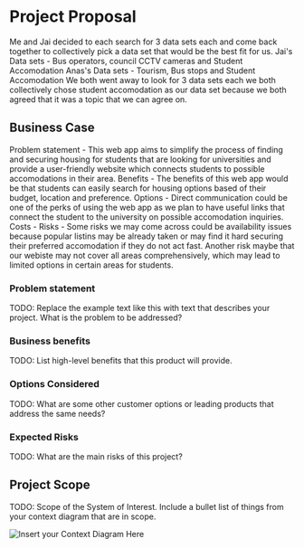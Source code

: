 # Project Proposal
Me and Jai decided to each search for 3 data sets each and come back together to collectively pick a data set that would be the best fit for us. 
Jai's Data sets - Bus operators, council CCTV cameras and Student Accomodation
Anas's Data sets - Tourism, Bus stops and Student Accomodation
We both went away to look for 3 data sets each we both collectively chose student accomodation as our data set because we both agreed that it was a topic that we can agree on.
## Business Case
Problem statement - This web app aims to simplify the process of finding and securing housing for students that are looking for universities and provide a user-friendly website which connects students to possible accomodations in their area.
Benefits - The benefits of this web app would be that students can easily search for housing options based of their budget, location and preference.
Options - Direct communication could be one of the perks of using the web app as we plan to have useful links that connect the student to the university on possible accomodation inquiries.
Costs - 
Risks - Some risks we may come across could be availability issues because popular listins may be already taken or may find it hard securing their preferred accomodation if they do not act fast. Another risk maybe that our webiste may not cover all areas comprehensively, which may lead to limited options in certain areas for students.
### Problem statement
TODO: Replace the example text like this with text that describes your project. What is the problem to be addressed?

### Business benefits
TODO: List high-level benefits that this product will provide.

### Options Considered
TODO: What are some other customer options or leading products that address the same needs?

### Expected Risks
TODO: What are the main risks of this project?

## Project Scope
TODO: Scope of the System of Interest. Include a bullet list of things from your context diagram that are in scope.

![Insert your Context Diagram Here](images/context.png)
